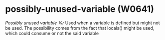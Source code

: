 # possibly-unused-variable (W0641)

*Possibly unused variable %r* Used when a variable is defined but might
not be used. The possibility comes from the fact that locals() might be
used, which could consume or not the said variable
